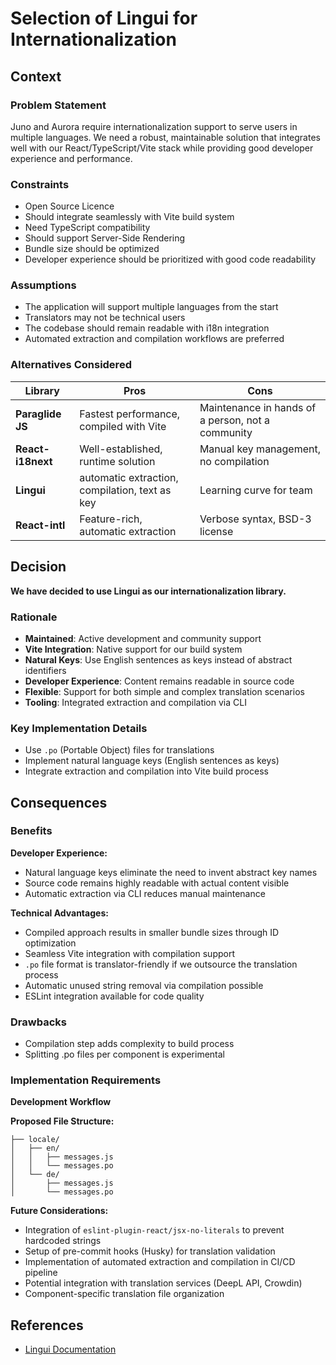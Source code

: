 # Selection of Lingui for Internationalization

## Context

### Problem Statement

Juno and Aurora require internationalization support to serve users in multiple languages. We need a robust, maintainable solution that integrates well with our React/TypeScript/Vite stack while providing good developer experience and performance.

### Constraints

- Open Source Licence
- Should integrate seamlessly with Vite build system
- Need TypeScript compatibility
- Should support Server-Side Rendering
- Bundle size should be optimized
- Developer experience should be prioritized with good code readability

### Assumptions

- The application will support multiple languages from the start
- Translators may not be technical users
- The codebase should remain readable with i18n integration
- Automated extraction and compilation workflows are preferred

### Alternatives Considered

| Library           | Pros                                           | Cons                                              |
| ----------------- | ---------------------------------------------- | ------------------------------------------------- |
| **Paraglide JS**  | Fastest performance, compiled with Vite        | Maintenance in hands of a person, not a community |
| **React-i18next** | Well-established, runtime solution             | Manual key management, no compilation             |
| **Lingui**        | automatic extraction, compilation, text as key | Learning curve for team                           |
| **React-intl**    | Feature-rich, automatic extraction             | Verbose syntax, BSD-3 license                     |

## Decision

**We have decided to use Lingui as our internationalization library.**

### Rationale

- **Maintained**: Active development and community support
- **Vite Integration**: Native support for our build system
- **Natural Keys**: Use English sentences as keys instead of abstract identifiers
- **Developer Experience**: Content remains readable in source code
- **Flexible**: Support for both simple and complex translation scenarios
- **Tooling**: Integrated extraction and compilation via CLI

### Key Implementation Details

- Use `.po` (Portable Object) files for translations
- Implement natural language keys (English sentences as keys)
- Integrate extraction and compilation into Vite build process

## Consequences

### Benefits

**Developer Experience:**

- Natural language keys eliminate the need to invent abstract key names
- Source code remains highly readable with actual content visible
- Automatic extraction via CLI reduces manual maintenance

**Technical Advantages:**

- Compiled approach results in smaller bundle sizes through ID optimization
- Seamless Vite integration with compilation support
- `.po` file format is translator-friendly if we outsource the translation process
- Automatic unused string removal via compilation possible
- ESLint integration available for code quality

### Drawbacks

- Compilation step adds complexity to build process
- Splitting .po files per component is experimental

### Implementation Requirements

**Development Workflow**

**Proposed File Structure:**

```
├── locale/
│   ├── en/
│   │   ├── messages.js
│   │   └── messages.po
│   └── de/
│       ├── messages.js
│       └── messages.po
```

**Future Considerations:**

- Integration of `eslint-plugin-react/jsx-no-literals` to prevent hardcoded strings
- Setup of pre-commit hooks (Husky) for translation validation
- Implementation of automated extraction and compilation in CI/CD pipeline
- Potential integration with translation services (DeepL API, Crowdin)
- Component-specific translation file organization

## References

- [Lingui Documentation](https://lingui.dev/)
